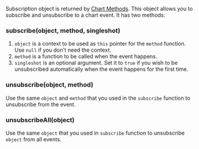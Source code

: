 Subscription object is returned by [Chart Methods](Chart-Methods). This object allows you to subscribe and unsubscribe to a chart event. It has two methods:

### subscribe(object, method, singleshot)

1. `object` is a context to be used as `this` pointer for the `method` function. Use `null` if you don't need the context.
1. `method` is a function to be called when the event happens.
1. `singleshot` is an optional argument. Set it to `true` if you wish to be unsubscribed automatically when the event happens for the first time.

### unsubscribe(object, method)

Use the same `object` and `method` that you used in the `subscribe` function to unsubscribe from the event.

### unsubscribeAll(object)

Use the same `object` that you used in `subscribe` function to unsubscribe `object` from all events.
